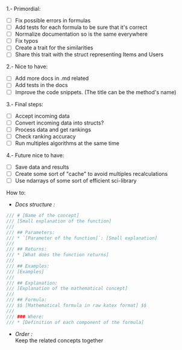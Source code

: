 1.- Primordial:
- [ ] Fix possible errors in formulas
- [ ] Add tests for each formula to be sure that it's correct
- [ ] Normalize documentation so is the same everywhere
- [ ] Fix typos
- [ ] Create a trait for the similarities
- [ ] Share this trait with the struct representing Items and Users

2.- Nice to have:
- [ ] Add more docs in .md related
- [ ] Add tests in the docs
- [ ] Improve the code snippets. (The title can be the method's name)

3.- Final steps:
- [ ] Accept incoming data
- [ ] Convert incoming data into structs?
- [ ] Process data and get rankings
- [ ] Check ranking accuracy
- [ ] Run multiples algorithms at the same time

4.- Future nice to have:
- [ ] Save data and results
- [ ] Create some sort of "cache" to avoid multiples recalculations
- [ ] Use ndarrays of some sort of efficient sci-library

How to:
- *Docs structure :*
```rust
/// # [Name of the concept]
/// [Small explanation of the function]
///
/// ## Parameters:
/// * `[Parameter of the function]`: [Small explanation]
///
/// ## Returns:
/// * [What does the function returns]
/// 
/// ## Examples:
/// [Examples]
/// 
/// ## Explanation:
/// [Explanation of the mathematical concept]
/// 
/// ## Formula:
/// $$ [Mathematical formula in raw katex format] $$
///
/// ### Where:
/// * [Definition of each component of the formula]
```
- *Order :*
<br>Keep the related concepts together
